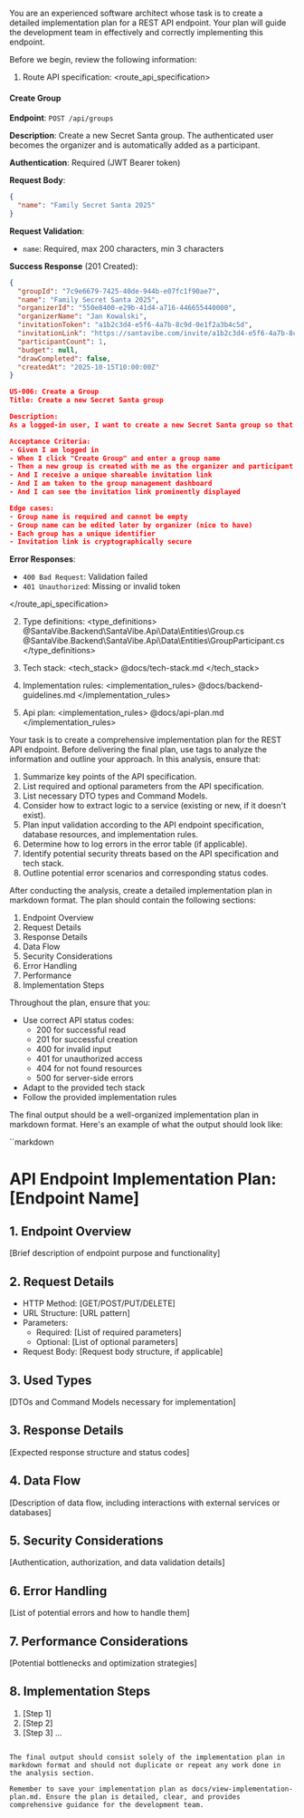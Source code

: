 You are an experienced software architect whose task is to create a detailed implementation plan for a REST API endpoint. Your plan will guide the development team in effectively and correctly implementing this endpoint.

Before we begin, review the following information:

1. Route API specification:
<route_api_specification>
#### Create Group

**Endpoint**: `POST /api/groups`

**Description**: Create a new Secret Santa group. The authenticated user becomes the organizer and is automatically added as a participant.

**Authentication**: Required (JWT Bearer token)

**Request Body**:
```json
{
  "name": "Family Secret Santa 2025"
}
```

**Request Validation**:
- `name`: Required, max 200 characters, min 3 characters

**Success Response** (201 Created):
```json
{
  "groupId": "7c9e6679-7425-40de-944b-e07fc1f90ae7",
  "name": "Family Secret Santa 2025",
  "organizerId": "550e8400-e29b-41d4-a716-446655440000",
  "organizerName": "Jan Kowalski",
  "invitationToken": "a1b2c3d4-e5f6-4a7b-8c9d-0e1f2a3b4c5d",
  "invitationLink": "https://santavibe.com/invite/a1b2c3d4-e5f6-4a7b-8c9d-0e1f2a3b4c5d",
  "participantCount": 1,
  "budget": null,
  "drawCompleted": false,
  "createdAt": "2025-10-15T10:00:00Z"
}

US-006: Create a Group
Title: Create a new Secret Santa group

Description:
As a logged-in user, I want to create a new Secret Santa group so that I can organize a gift exchange with my friends or family.

Acceptance Criteria:
- Given I am logged in
- When I click "Create Group" and enter a group name
- Then a new group is created with me as the organizer and participant
- And I receive a unique shareable invitation link
- And I am taken to the group management dashboard
- And I can see the invitation link prominently displayed

Edge cases:
- Group name is required and cannot be empty
- Group name can be edited later by organizer (nice to have)
- Each group has a unique identifier
- Invitation link is cryptographically secure

```

**Error Responses**:
- `400 Bad Request`: Validation failed
- `401 Unauthorized`: Missing or invalid token

</route_api_specification>

2. Type definitions:
<type_definitions>
@SantaVibe.Backend\SantaVibe.Api\Data\Entities\Group.cs
@SantaVibe.Backend\SantaVibe.Api\Data\Entities\GroupParticipant.cs
</type_definitions>

3. Tech stack:
<tech_stack>
@docs/tech-stack.md
</tech_stack>

4. Implementation rules:
<implementation_rules>
@docs/backend-guidelines.md
</implementation_rules>

5. Api plan:
<implementation_rules>
@docs/api-plan.md
</implementation_rules>

Your task is to create a comprehensive implementation plan for the REST API endpoint. Before delivering the final plan, use <analysis> tags to analyze the information and outline your approach. In this analysis, ensure that:

1. Summarize key points of the API specification.
2. List required and optional parameters from the API specification.
3. List necessary DTO types and Command Models.
4. Consider how to extract logic to a service (existing or new, if it doesn't exist).
5. Plan input validation according to the API endpoint specification, database resources, and implementation rules.
6. Determine how to log errors in the error table (if applicable).
7. Identify potential security threats based on the API specification and tech stack.
8. Outline potential error scenarios and corresponding status codes.

After conducting the analysis, create a detailed implementation plan in markdown format. The plan should contain the following sections:

1. Endpoint Overview
2. Request Details
3. Response Details
4. Data Flow
5. Security Considerations
6. Error Handling
7. Performance
8. Implementation Steps

Throughout the plan, ensure that you:
- Use correct API status codes:
  - 200 for successful read
  - 201 for successful creation
  - 400 for invalid input
  - 401 for unauthorized access
  - 404 for not found resources
  - 500 for server-side errors
- Adapt to the provided tech stack
- Follow the provided implementation rules

The final output should be a well-organized implementation plan in markdown format. Here's an example of what the output should look like:

``markdown
# API Endpoint Implementation Plan: [Endpoint Name]

## 1. Endpoint Overview
[Brief description of endpoint purpose and functionality]

## 2. Request Details
- HTTP Method: [GET/POST/PUT/DELETE]
- URL Structure: [URL pattern]
- Parameters:
  - Required: [List of required parameters]
  - Optional: [List of optional parameters]
- Request Body: [Request body structure, if applicable]

## 3. Used Types
[DTOs and Command Models necessary for implementation]

## 3. Response Details
[Expected response structure and status codes]

## 4. Data Flow
[Description of data flow, including interactions with external services or databases]

## 5. Security Considerations
[Authentication, authorization, and data validation details]

## 6. Error Handling
[List of potential errors and how to handle them]

## 7. Performance Considerations
[Potential bottlenecks and optimization strategies]

## 8. Implementation Steps
1. [Step 1]
2. [Step 2]
3. [Step 3]
...
```

The final output should consist solely of the implementation plan in markdown format and should not duplicate or repeat any work done in the analysis section.

Remember to save your implementation plan as docs/view-implementation-plan.md. Ensure the plan is detailed, clear, and provides comprehensive guidance for the development team.